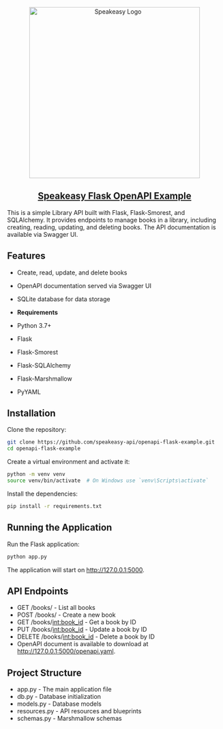 <div align="center">
    <a href="[Speakeasy](https://speakeasyapi.dev/)">
        <img src="https://github.com/speakeasy-api/speakeasy/assets/68016351/e959f81a-b250-4003-8c5c-a45b9463fc95" alt="Speakeasy Logo" width="400">
        <h2>Speakeasy Flask OpenAPI Example</h2>
    </a>
</div>

This is a simple Library API built with Flask, Flask-Smorest, and SQLAlchemy. It provides endpoints to manage books in a library, including creating, reading, updating, and deleting books. The API documentation is available via Swagger UI.

## Features

* Create, read, update, and delete books
* OpenAPI documentation served via Swagger UI
* SQLite database for data storage

* **Requirements**
* Python 3.7+
* Flask
* Flask-Smorest
* Flask-SQLAlchemy
* Flask-Marshmallow
* PyYAML


## Installation
  
Clone the repository:

```bash
git clone https://github.com/speakeasy-api/openapi-flask-example.git
cd openapi-flask-example
```

Create a virtual environment and activate it:

```bash
python -m venv venv
source venv/bin/activate  # On Windows use `venv\Scripts\activate`
```

Install the dependencies:

```bash
pip install -r requirements.txt
```

## Running the Application

Run the Flask application:

```bash
python app.py
```

The application will start on http://127.0.0.1:5000.

## API Endpoints

* GET /books/ - List all books
* POST /books/ - Create a new book
* GET /books/<int:book_id> - Get a book by ID
* PUT /books/<int:book_id> - Update a book by ID
* DELETE /books/<int:book_id> - Delete a book by ID
* OpenAPI document is available to download at http://127.0.0.1:5000/openapi.yaml.

## Project Structure

* app.py - The main application file
* db.py - Database initialization
* models.py - Database models
* resources.py - API resources and blueprints
* schemas.py - Marshmallow schemas
